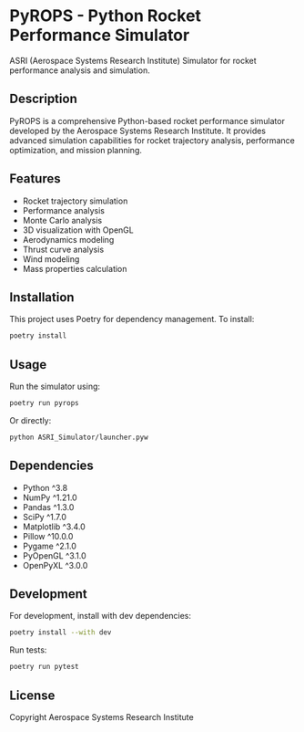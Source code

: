 # PyROPS - Python Rocket Performance Simulator

ASRI (Aerospace Systems Research Institute) Simulator for rocket performance analysis and simulation.

## Description

PyROPS is a comprehensive Python-based rocket performance simulator developed by the Aerospace Systems Research Institute. It provides advanced simulation capabilities for rocket trajectory analysis, performance optimization, and mission planning.

## Features

- Rocket trajectory simulation
- Performance analysis
- Monte Carlo analysis
- 3D visualization with OpenGL
- Aerodynamics modeling
- Thrust curve analysis
- Wind modeling
- Mass properties calculation

## Installation

This project uses Poetry for dependency management. To install:

```bash
poetry install
```

## Usage

Run the simulator using:

```bash
poetry run pyrops
```

Or directly:

```bash
python ASRI_Simulator/launcher.pyw
```

## Dependencies

- Python ^3.8
- NumPy ^1.21.0
- Pandas ^1.3.0
- SciPy ^1.7.0
- Matplotlib ^3.4.0
- Pillow ^10.0.0
- Pygame ^2.1.0
- PyOpenGL ^3.1.0
- OpenPyXL ^3.0.0

## Development

For development, install with dev dependencies:

```bash
poetry install --with dev
```

Run tests:

```bash
poetry run pytest
```

## License

Copyright Aerospace Systems Research Institute
